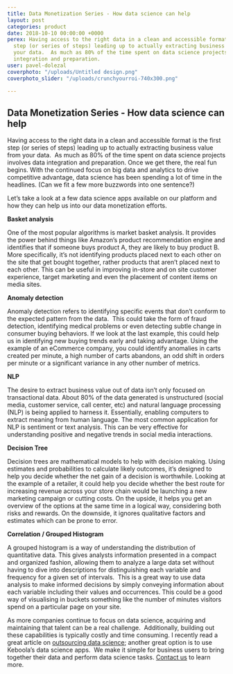 ```yaml
---
title: Data Monetization Series - How data science can help
layout: post
categories: product
date: 2018-10-10 00:00:00 +0000
perex: Having access to the right data in a clean and accessible format is the first
  step (or series of steps) leading up to actually extracting business value from
  your data.  As much as 80% of the time spent on data science projects involves data
  integration and preparation.
user: pavel-dolezal
coverphoto: "/uploads/Untitled design.png"
coverphoto_slider: "/uploads/crunchyourroi-740x300.png"

---
```

## Data Monetization Series - How data science can help

Having access to the right data in a clean and accessible format is the first step (or series of steps) leading up to actually extracting business value from your data.  As much as 80% of the time spent on data science projects involves data integration and preparation. Once we get there, the real fun begins. With the continued focus on big data and analytics to drive competitive advantage, data science has been spending a lot of time in the headlines. (Can we fit a few more buzzwords into one sentence?)

Let’s take a look at a few data science apps available on our platform and how they can help us into our data monetization efforts.

**Basket analysis**

One of the most popular algorithms is market basket analysis. It provides the power behind things like Amazon’s product recommendation engine and identifies that if someone buys product A, they are likely to buy product B. More specifically, it’s not identifying products placed next to each other on the site that get bought together, rather products that aren’t placed next to each other. This can be useful in improving in-store and on site customer experience, target marketing and even the placement of content items on media sites.

**Anomaly detection**

Anomaly detection refers to identifying specific events that don’t conform to the expected pattern from the data.  This could take the form of fraud detection, identifying medical problems or even detecting subtle change in consumer buying behaviors. If we look at the last example, this could help us in identifying new buying trends early and taking advantage. Using the example of an eCommerce company, you could identify anomalies in carts created per minute, a high number of carts abandons, an odd shift in orders per minute or a significant variance in any other number of metrics.

**NLP**

The desire to extract business value out of data isn’t only focused on transactional data. About 80% of the data generated is unstructured (social media, customer service, call center, etc) and natural language processing (NLP) is being applied to harness it. Essentially, enabling computers to extract meaning from human language.  The most common application for NLP is sentiment or text analysis.  This can be very effective for understanding positive and negative trends in social media interactions.

**Decision Tree**

Decision trees are mathematical models to help with decision making. Using estimates and probabilities to calculate likely outcomes, it’s designed to help you decide whether the net gain of a decision is worthwhile. Looking at the example of a retailer, it could help you decide whether the best route for increasing revenue across your store chain would be launching a new marketing campaign or cutting costs. On the upside, it helps you get an overview of the options at the same time in a logical way, considering both risks and rewards. On the downside, it ignores qualitative factors  and estimates which can be prone to error.

**Correlation / Grouped Histogram**

A grouped histogram is a way of understanding the distribution of quantitative data. This gives analysts information presented in a compact and organized fashion, allowing them to analyze a large data set without having to dive into descriptions for distinguishing each variable and frequency for a given set of intervals.  This is a great way to use data analysis to make informed decisions by simply conveying information about each variable including their values and occurrences. This could be a good way of visualising in buckets something like the number of minutes visitors spend on a particular page on your site.

As more companies continue to focus on data science, acquiring and maintaining that talent can be a real challenge.  Additionally, building out these capabilities is typically costly and time consuming.  I recently read a great article on [outsourcing data science](http://ubm.io/1WEnMgz); another great option is to use Keboola’s data science apps.  We make it simple for business users to bring together their data and perform data science tasks. [Contact us](https://www.keboola.com/contact/) to learn more.